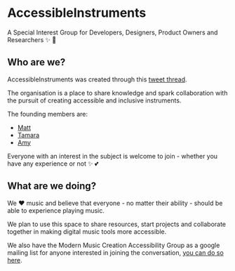 # AccessibleInstruments

A Special Interest Group for Developers, Designers, Product Owners and Researchers :sparkles: :musical_note:

## Who are we? 

AccessibleInstruments was created through this [tweet thread](
https://twitter.com/mattetti/status/942142489560883200). 

The organisation is a place to share knowledge and spark collaboration with the pursuit of creating accessible and inclusive instruments.

The founding members are: 

* [Matt](https://github.com/mattetti)
* [Tamara](https://github.com/TamaraAtanasoska)
* [Amy](https://github.com/RedRoxProjects)

Everyone with an interest in the subject is welcome to join - whether you have any experience or not :sparkles: :two_hearts:

## What are we doing?

We :heart: music and believe that everyone - no matter their ability - should be able to experience playing music. 

We plan to use this space to share resources, start projects and collaborate together in making digital music tools more accessible.

We also have the Modern Music Creation Accessibility Group as a google mailing list for anyone interested in joining the conversation, [you can do so here](https://groups.google.com/forum/#!forum/mmc-accessibility-group). 
